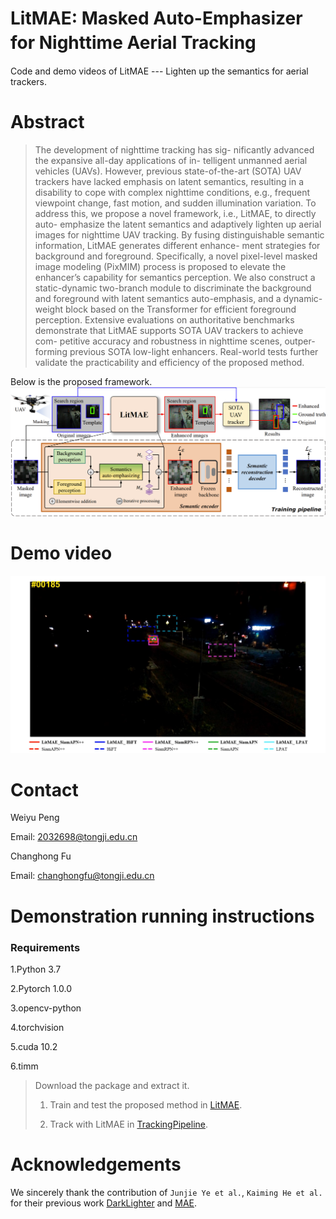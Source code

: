 # LitMAE: Masked Auto-Emphasizer for Nighttime Aerial Tracking　

Code and demo videos of LitMAE --- Lighten up the semantics for aerial trackers.

# Abstract 
>The development of nighttime tracking has sig- nificantly advanced the expansive all-day applications of in- telligent unmanned aerial vehicles (UAVs). However, previous state-of-the-art (SOTA) UAV trackers have lacked emphasis on latent semantics, resulting in a disability to cope with complex nighttime conditions, e.g., frequent viewpoint change, fast motion, and sudden illumination variation. To address this, we propose a novel framework, i.e., LitMAE, to directly auto- emphasize the latent semantics and adaptively lighten up aerial images for nighttime UAV tracking. By fusing distinguishable semantic information, LitMAE generates different enhance- ment strategies for background and foreground. Specifically, a novel pixel-level masked image modeling (PixMIM) process is proposed to elevate the enhancer’s capability for semantics perception. We also construct a static-dynamic two-branch module to discriminate the background and foreground with latent semantics auto-emphasis, and a dynamic-weight block based on the Transformer for efficient foreground perception. Extensive evaluations on authoritative benchmarks demonstrate that LitMAE supports SOTA UAV trackers to achieve com- petitive accuracy and robustness in nighttime scenes, outper- forming previous SOTA low-light enhancers. Real-world tests further validate the practicability and efficiency of the proposed method.

Below is the proposed framework.
![The proposed framework](https://github.com/vision4robotics/LitMAE/blob/main/images/framework.png)

# Demo video

[![LitMAE](https://github.com/vision4robotics/LitMAE/blob/main/images/demo.png)](https://github.com/vision4robotics/LitMAE/blob/main/images/demo.png)

<!-- # Publication and citation

LitMAE is proposed in our paper accepted by IROS 2021. Detailed explanation of our method can be found in the paper:

Junjie Ye, Changhong Fu, Guangze Zheng, Ziang Cao, and Bowen Li

**DarkLighter: Light up the Darkness for UAV Tracking**

In Proceedings of the IEEE/RSJ International Conference on Intelligent Robots and Systems (IROS), 2021

Please cite the above publication if you find this work helpful. Bibtex entry:

> @Inproceedings{Ye2021IROS,
>
> title={{DarkLighter: Light up the Darkness for UAV Tracking}},
>
> author={Ye, Junjie and Fu, Changhong and Zheng, Guangze and Cao, Ziang and Li, Bowen},  
>
> booktitle={Proceedings of the IEEE/RSJ International Conference on Intelligent Robots and Systems (IROS)},
>
> year={2021}, 
>
> pages={1-7}}
 -->
# Contact 
Weiyu Peng

Email: 2032698@tongji.edu.cn

Changhong Fu

Email: changhongfu@tongji.edu.cn

# Demonstration running instructions

### Requirements

1.Python 3.7

2.Pytorch 1.0.0

3.opencv-python

4.torchvision

5.cuda 10.2

6.timm

>Download the package and extract it.
>
>1. Train and test the proposed method in [LitMAE](https://github.com/vision4robotics/LitMAE/tree/main/LitMAE).
>
>2. Track with LitMAE in [TrackingPipeline](https://github.com/vision4robotics/LitMAE/tree/main/TrackingPipeline).



# Acknowledgements

We sincerely thank the contribution of `Junjie Ye et al.`, `Kaiming He et al.` for their previous work [DarkLighter](https://github.com/vision4robotics/DarkLighter) and [MAE](https://github.com/facebookresearch/mae).

